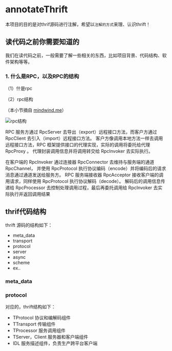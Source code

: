 # annotateThrift

  本项目的目的是对thrif源码进行注解，希望以`注解的方式`来理、认识thrift！

## 读代码之前你需要知道的
   我们在读代码之前，一般需要了解一些相关的东西，比如项目背景、代码结构、软件架构等等。

### 1. 什么是RPC，以及RPC的结构

（1）什是rpc

（2）rpc结构

（本小节摘自 [mindwind.me](http://mindwind.me/blog/2014/09/22/%E6%B7%B1%E5%85%A5%E6%B5%85%E5%87%BARPC%E2%80%94%E2%80%94%E6%B7%B1%E5%85%A5%E7%AF%87.html)）

![rpc结构](http://mindwind.me/assets/article_images/2014-09-22-1.svg)

RPC 服务方通过 RpcServer 去导出（export）远程接口方法，而客户方通过 RpcClient 去引入（import）远程接口方法。 客户方像调用本地方法一样去调用远程接口方法，RPC 框架提供接口的代理实现，实际的调用将委托给代理 RpcProxy 。 代理封装调用信息并将调用转交给 RpcInvoker 去实际执行。 

在客户端的 RpcInvoker 通过连接器 RpcConnector 去维持与服务端的通道 RpcChannel， 并使用 RpcProtocol 执行协议编码（encode）并将编码后的请求消息通过通道发送给服务方。
RPC 服务端接收器 RpcAcceptor 接收客户端的调用请求，同样使用 RpcProtocol 执行协议解码（decode）。 解码后的调用信息传递给 RpcProcessor 去控制处理调用过程，最后再委托调用给 RpcInvoker 去实际执行并返回调用结果

## thrif代码结构

thrift 源码的结构如下：
  - meta_data
  - transport
  - protocol
  - server
  - async
  - scheme  
  - ex..


### meta_data 
### protocol

对应的，thrift结构如下：
  - TProtocol 协议和编解码组件
  - TTransport 传输组件
  - TProcessor 服务调用组件
  - TServer，Client 服务器和客户端组件
  - IDL 服务描述组件，负责生产跨平台客户端
 
